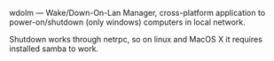 wdolm — Wake/Down-On-Lan Manager, cross-platform application to power-on/shutdown (only windows) computers in local network.

Shutdown works through netrpc, so on linux and MacOS X it requires installed samba to work.

